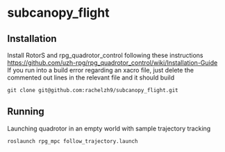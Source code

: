 # subcanopy_flight

## Installation
Install RotorS and rpg_quadrotor_control following these instructions https://github.com/uzh-rpg/rpg_quadrotor_control/wiki/Installation-Guide <br />
If you run into a build error regarding an xacro file, just delete the commented out lines in the relevant file and it should build
```
git clone git@github.com:rachelzh9/subcanopy_flight.git
```

## Running
Launching quadrotor in an empty world with sample trajectory tracking
```
roslaunch rpg_mpc follow_trajectory.launch
```

